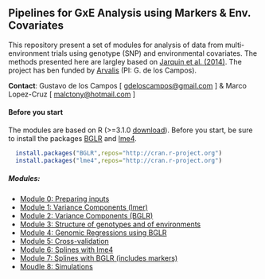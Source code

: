 ## Pipelines for GxE Analysis using Markers & Env. Covariates

This repository present a set of modules for analysis of data from multi-environment trials using genotype (SNP) and environmental covariates. The methods presented here are largley based on [Jarquin et al. (2014)](http://link.springer.com/article/10.1007%2Fs00122-013-2243-1#page-1). The project has ben funded by [Arvalis](http://www.arvalisinstitutduvegetal.fr/index.html) (PI: G. de los Campos).

**Contact**:  Gustavo de los Campos [ gdeloscampos@gmail.com ] &  Marco Lopez-Cruz [ malctony@hotmail.com ]

#### Before you start

The modules are based on R (>=3.1.0 [download](http://cran.r-project.org)). Before you start, be sure to install the packages [BGLR](http://cran.r-project.org/web/packages/BGLR/index.html) and [lme4](http://cran.r-project.org/web/packages/lme4/index.html).

```R
  install.packages("BGLR",repos="http://cran.r-project.org")
  install.packages("lme4",repos="http://cran.r-project.org")
```


##### Modules:

* [Module 0: Preparing inputs](https://github.com/gdlc/ARVALIS/blob/master/getInputs.md)
* [Module 1: Variance Components (lmer)](https://github.com/gdlc/ARVALIS/blob/master/varComp_lmer.md)
* [Module 2: Variance Components (BGLR)](https://github.com/gdlc/ARVALIS/blob/master/varComp_bglr.md)
* [Module 3: Structure of genotypes and of environments](https://github.com/gdlc/ARVALIS/blob/master/eigen.md)
* [Module 4: Genomic Regressions using BGLR](https://github.com/gdlc/ARVALIS/blob/master/full_data_models.md)
* [Module 5: Cross-validation](https://github.com/gdlc/ARVALIS/blob/master/training_testing.md)
* [Module 6: Splines with lme4 ](https://github.com/gdlc/ARVALIS/blob/master/splinesWithLMER.r)
* [Module 7: Splines with BGLR (includes markers)]()
* [Moudle 8: Simulations]()
